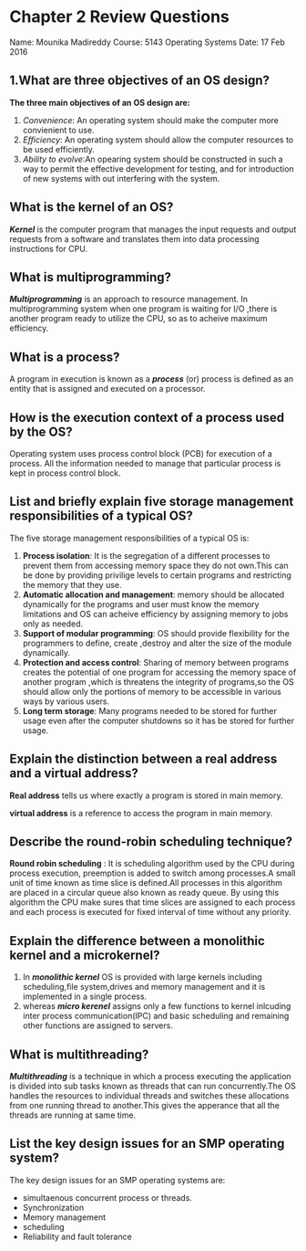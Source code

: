 # Chapter 2 Review Questions
Name: Mounika Madireddy
Course: 5143 Operating Systems
Date: 17 Feb 2016


## 1.What are three objectives of an OS design?
**The three main objectives of an OS design are:**

1. _Convenience_: An operating system should make the computer more convienient to use.
2. _Efficiency_: An operating system should allow the computer resources to be used efficiently.
3. _Ability to evolve_:An opearing system should be constructed in such a way to permit the effective development for testing, and for introduction of new systems with out interfering with the system.

## What is the kernel of an OS?
**_Kernel_** is the computer program that manages the input requests and output requests from a software and translates them into data processing instructions for CPU.

## What is multiprogramming?
**_Multiprogramming_** is an approach to resource management. In multiprogramming system when one program is waiting for I/O ,there is another program ready to utilize the CPU, so as to acheive maximum efficiency.

## What is a process?
A program in execution is known as a **_process_** (or)  process is defined as an entity that is assigned and executed on a processor.
## How is the execution context of a process used by the OS?
Operating system uses process control block (PCB) for execution of a process. All the information needed to manage that particular process is kept in process control block.
## List and briefly explain five storage management responsibilities of a typical OS?
The five storage management responsibilities of a typical OS is:

1. **Process isolation**: It is the segregation of a different processes to prevent them from accessing memory space they do not own.This can be done by providing privilige levels to certain programs and restricting the memory that they use.
2. **Automatic allocation and management**: memory should be allocated dynamically for the programs and user must know the memory limitations and  OS can  acheive efficiency by assigning memory to jobs only as needed.
3. **Support of modular programming**: OS should provide flexibility for the programmers to define, create ,destroy and alter the size of the module dynamically.
4. **Protection and access control**:  Sharing of memory between programs creates the potential of one program for accessing the memory space of another program ,which is threatens the integrity of programs,so the OS should allow only the portions of memory to be accessible in various ways by various users.
5. **Long term storage**: Many programs needed to be stored for further usage even after the computer shutdowns so it has be stored for further usage.

## Explain the distinction between a real address and a virtual address?
**Real address** tells us where exactly a program is stored in main memory.

**virtual address** is a reference to access the program in main memory.

## Describe the round-robin scheduling technique?
**Round robin scheduling** : It is scheduling algorithm used by the CPU during process execution, preemption is added to switch among processes.A small unit of time known as time slice is defined.All processes in this algorithm are placed in a circular queue also known as ready queue. By using this algorithm the CPU make sures that time slices are assigned to each process and each process is executed for fixed interval of time without any priority.

## Explain the difference between a monolithic kernel and a microkernel?
1. In **_monolithic kernel_** OS is provided with large kernels including scheduling,file system,drives and memory management and it is implemented in a single process.
2.  whereas **_micro kerenel_** assigns only a few functions to kernel inlcuding inter process communication(IPC) and basic scheduling and remaining other functions are assigned to servers.

## What is multithreading?
**_Multithreading_** is a technique in which a process executing the application is  divided into sub tasks known as threads that can run concurrently.The OS handles the resources to individual threads and switches these allocations from one running thread to another.This gives the apperance that all the threads are running at same time.

## List the key design issues for an SMP operating system?
The key design issues for an SMP operating systems are:

* simultaenous concurrent process or threads.
* Synchronization
* Memory management
* scheduling
* Reliability and fault tolerance 
